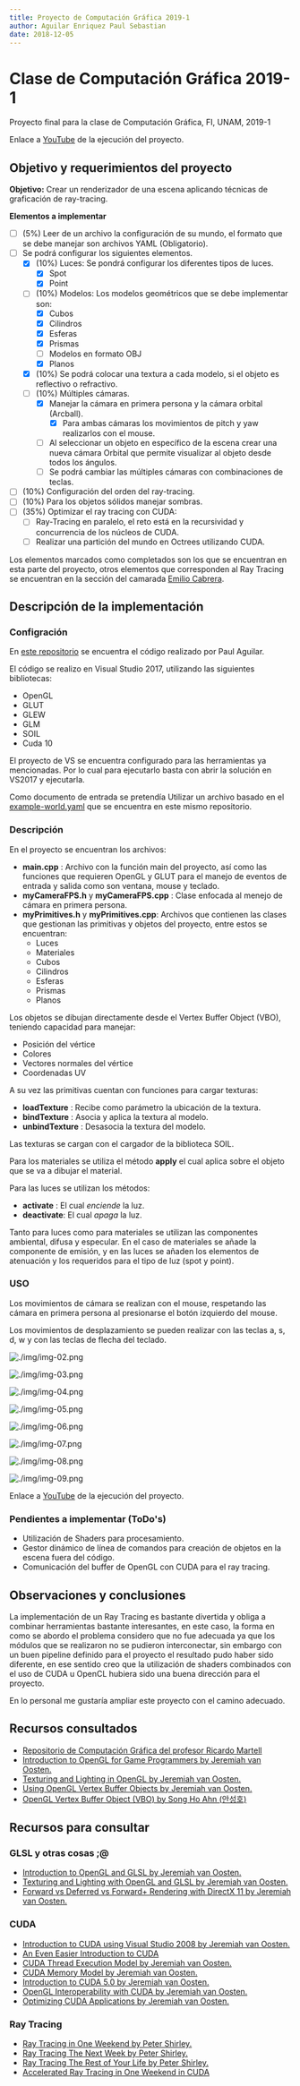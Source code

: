 ```yaml
---
title: Proyecto de Computación Gráfica 2019-1
author: Aguilar Enriquez Paul Sebastian
date: 2018-12-05
---
```


# Clase de Computación Gráfica 2019-1
Proyecto final para la clase de Computación Gráfica, FI, UNAM, 2019-1

Enlace a [YouTube](https://youtu.be/y9eq8vUzcj0) de la ejecución del proyecto.

## Objetivo y requerimientos del proyecto

**Objetivo:** Crear un renderizador de una escena aplicando técnicas de graficación de ray-tracing.

**Elementos a implementar**

- [ ] (5%) Leer de un archivo la configuración de su mundo, el formato que se debe manejar son archivos YAML (Obligatorio).
- [ ] Se podrá configurar los siguientes elementos.
  - [x] (10%) Luces: Se pondrá configurar los diferentes tipos de luces.
    - [x] Spot
    - [x] Point
  - [ ] (10%) Modelos: Los modelos geométricos que se debe implementar son:
    - [x] Cubos
    - [x] Cilindros
    - [x] Esferas
    - [x] Prismas
    - [ ] Modelos en formato OBJ
    - [x] Planos
  - [x] (10%) Se podrá colocar una textura a cada modelo, si el objeto es reflectivo o refractivo.
  - [ ] (10%) Múltiples cámaras.
    - [x] Manejar la cámara en primera persona y la cámara orbital (Arcball).
      - [x] Para ambas cámaras los movimientos de pitch y yaw realizarlos con el mouse.
    - [ ] Al seleccionar un objeto en específico de la escena crear una nueva cámara Orbital que permite visualizar al objeto desde todos los ángulos.
    - [ ] Se podrá cambiar las múltiples cámaras con combinaciones de teclas.
 - [ ] (10%) Configuración del orden del ray-tracing.
 - [ ] (10%) Para los objetos sólidos manejar sombras.
 - [ ] (35%) Optimizar el ray tracing con CUDA:
   - [ ] Ray-Tracing en paralelo, el reto está en la recursividad y concurrencia de los núcleos de CUDA.
   - [ ] Realizar una partición del mundo en Octrees utilizando CUDA.

Los elementos marcados como completados son los que se encuentran en esta parte del proyecto, otros elementos que corresponden al Ray Tracing se encuentran en la sección del camarada [Emilio Cabrera](https://github.com/emilio1625/raytracing).

## Descripción de la implementación

### Configración

En [este repositorio](https://github.com/penserbjorne/clase-computaciongrafica-2019-1) se encuentra el código realizado por Paul Aguilar.

El código se realizo en Visual Studio 2017, utilizando las siguientes bibliotecas:

- OpenGL
- GLUT
- GLEW
- GLM
- SOIL
- Cuda 10

El proyecto de VS se encuentra configurado para las herramientas ya mencionadas. Por lo cual para ejecutarlo basta con abrir la solución en VS2017 y ejecutarla.

Como documento de entrada se pretendía Utilizar un archivo basado en el [example-world.yaml](./example-world.yaml) que se encuentra en este mismo repositorio.

### Descripción

En el proyecto se encuentran los archivos:

- **main.cpp** : Archivo con la función main del proyecto, así como las funciones que requieren OpenGL y GLUT para el manejo de eventos de entrada y salida como son ventana, mouse y teclado.
- **myCameraFPS.h** y **myCameraFPS.cpp** : Clase enfocada al menejo de cámara en primera persona.
- **myPrimitives.h** y **myPrimitives.cpp**: Archivos que contienen las clases que gestionan las primitivas y objetos del proyecto, entre estos se encuentran:
  - Luces
  - Materiales
  - Cubos
  - Cilindros
  - Esferas
  - Prismas
  - Planos

Los objetos se dibujan directamente desde el Vertex Buffer Object (VBO), teniendo capacidad para manejar:
- Posición del vértice
- Colores
- Vectores normales del vértice
- Coordenadas UV

A su vez las primitivas cuentan con funciones para cargar texturas:
- **loadTexture** : Recibe como parámetro la ubicación de la textura.
- **bindTexture** : Asocia y aplica la textura al modelo.
- **unbindTexture** : Desasocia la textura del modelo.

Las texturas se cargan con el cargador de la biblioteca SOIL.

Para los materiales se utiliza el método **apply** el cual aplica sobre el objeto que se va a dibujar el material.

Para las luces se utilizan los métodos:
- **activate** : El cual _enciende_ la luz.
- **deactivate**: El cual _apaga_ la luz.

Tanto para luces como para materiales se utilizan las componentes ambiental, difusa y especular. En el caso de materiales se añade la componente de emisión, y en las luces se añaden los elementos de atenuación y los requeridos para el tipo de luz (spot y point).

### USO

Los movimientos de cámara se realizan con el mouse, respetando las cámara en primera persona al presionarse el botón izquierdo del mouse.

Los movimientos de desplazamiento se pueden realizar con las teclas a, s, d, w  y con las teclas de flecha del teclado.

![./img/img-02.png](./img/img-02.png)

![./img/img-03.png](./img/img-03.png)

![./img/img-04.png](./img/img-04.png)

![./img/img-05.png](./img/img-05.png)

![./img/img-06.png](./img/img-06.png)

![./img/img-07.png](./img/img-07.png)

![./img/img-08.png](./img/img-08.png)

![./img/img-09.png](./img/img-09.png)

Enlace a [YouTube](https://youtu.be/y9eq8vUzcj0) de la ejecución del proyecto.

### Pendientes a implementar (ToDo's)
- Utilización de Shaders para procesamiento.
- Gestor dinámico de línea de comandos para creación de objetos en la escena fuera del código.
- Comunicación del buffer de OpenGL con CUDA para el ray tracing.

## Observaciones y conclusiones

La implementación de un Ray Tracing es bastante divertida y obliga a combinar herramientas bastante interesantes, en este caso, la forma en como se abordo el problema considero que no fue adecuada ya que los módulos que se realizaron no se pudieron interconectar, sin embargo con un buen pipeline definido para el proyecto el resultado pudo haber sido diferente, en ese sentido creo que la utilización de shaders combinados con el uso de CUDA u OpenCL hubiera sido una buena dirección para el proyecto.

En lo personal me gustaría ampliar este proyecto con el camino adecuado.

## Recursos consultados
- [Repositorio de Computación Gráfica del profesor Ricardo Martell](https://github.com/rmartella/ComputacionGrafica)
- [Introduction to OpenGL for Game Programmers by Jeremiah van Oosten.](https://www.3dgep.com/introduction-opengl/)
- [Texturing and Lighting in OpenGL by Jeremiah van Oosten.](https://www.3dgep.com/texturing-and-lighting-in-opengl/)
- [Using OpenGL Vertex Buffer Objects by Jeremiah van Oosten.](https://www.3dgep.com/using-opengl-vertex-buffer-objects/)
- [OpenGL Vertex Buffer Object (VBO) by Song Ho Ahn (안성호)](https://www.songho.ca/opengl/gl_vbo.html)

## Recursos para consultar

### GLSL y otras cosas ;@

- [Introduction to OpenGL and GLSL by Jeremiah van Oosten.](https://www.3dgep.com/introduction-to-opengl-and-glsl/)
- [Texturing and Lighting with OpenGL and GLSL by Jeremiah van Oosten.](https://www.3dgep.com/texturing-and-lighting-with-opengl-and-glsl/)
- [Forward vs Deferred vs Forward+ Rendering with DirectX 11 by Jeremiah van Oosten.](https://www.3dgep.com/forward-plus/)

### CUDA

- [Introduction to CUDA using Visual Studio 2008 by Jeremiah van Oosten.](https://www.3dgep.com/introduction-to-cuda-using-visual-studio-2008/)
- [An Even Easier Introduction to CUDA](https://devblogs.nvidia.com/even-easier-introduction-cuda/)
- [CUDA Thread Execution Model by Jeremiah van Oosten.](https://www.3dgep.com/cuda-thread-execution-model/)
- [CUDA Memory Model by Jeremiah van Oosten.](https://www.3dgep.com/cuda-memory-model/)
- [Introduction to CUDA 5.0 by Jeremiah van Oosten.](https://www.3dgep.com/introduction-to-cuda-5-0/)
- [OpenGL Interoperability with CUDA by Jeremiah van Oosten.](https://www.3dgep.com/opengl-interoperability-with-cuda/)
- [Optimizing CUDA Applications by Jeremiah van Oosten.](https://www.3dgep.com/optimizing-cuda-applications/)

### Ray Tracing
- [Ray Tracing in One Weekend by Peter Shirley.](https://github.com/petershirley/raytracinginoneweekend)
- [Ray Tracing The Next Week by Peter Shirley.](https://github.com/petershirley/raytracingthenextweek)
- [Ray Tracing The Rest of Your Life by Peter Shirley.](https://github.com/petershirley/raytracingtherestofyourlife)
- [Accelerated Ray Tracing in One Weekend in CUDA](https://devblogs.nvidia.com/accelerated-ray-tracing-cuda/)
